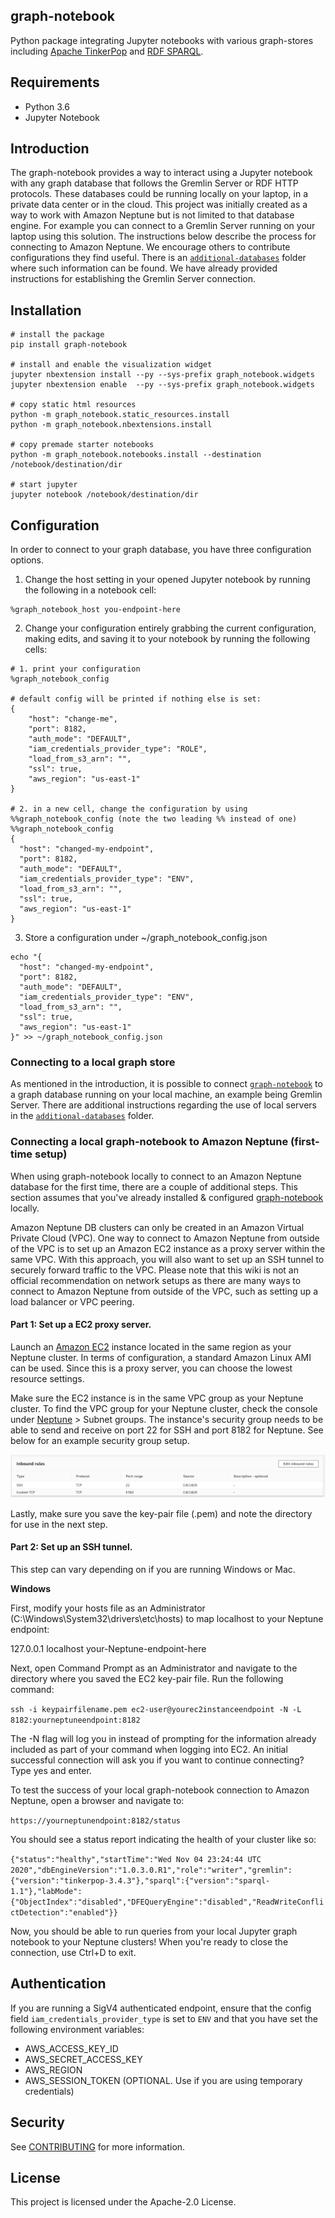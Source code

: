 ## graph-notebook

Python package integrating Jupyter notebooks with various graph-stores including
[Apache TinkerPop](https://tinkerpop.apache.org/) and [RDF SPARQL](https://www.w3.org/TR/rdf-sparql-query/).

## Requirements
- Python 3.6
- Jupyter Notebook

## Introduction
The graph-notebook provides a way to interact using a Jupyter notebook with any graph database that follows the Gremlin Server or RDF HTTP protocols. These databases could be running locally on your laptop, in a private data center or in the cloud. This project was initially created as a way to work with Amazon Neptune but is not limited to that database engine. For example you can connect to a Gremlin Server running on your laptop using this solution. The instructions below describe the process for connecting to Amazon Neptune. We encourage others to contribute configurations they find useful. There is an [`additional-databases`](additional-databases) folder where such information can be found. We have already provided instructions for establishing the Gremlin Server connection.

## Installation

```
# install the package
pip install graph-notebook

# install and enable the visualization widget
jupyter nbextension install --py --sys-prefix graph_notebook.widgets
jupyter nbextension enable  --py --sys-prefix graph_notebook.widgets

# copy static html resources
python -m graph_notebook.static_resources.install
python -m graph_notebook.nbextensions.install

# copy premade starter notebooks
python -m graph_notebook.notebooks.install --destination /notebook/destination/dir  

# start jupyter
jupyter notebook /notebook/destination/dir
```

## Configuration

In order to connect to your graph database, you have three configuration options.

1. Change the host setting in your opened Jupyter notebook by running the following in a notebook cell:

```
%graph_notebook_host you-endpoint-here
```

2. Change your configuration entirely grabbing the current configuration, making edits, and saving it to your notebook by running the following cells:

```
# 1. print your configuration
%graph_notebook_config

# default config will be printed if nothing else is set:
{
    "host": "change-me",
    "port": 8182,
    "auth_mode": "DEFAULT",
    "iam_credentials_provider_type": "ROLE",
    "load_from_s3_arn": "",
    "ssl": true,
    "aws_region": "us-east-1"
}

# 2. in a new cell, change the configuration by using %%graph_notebook_config (note the two leading %% instead of one)
%%graph_notebook_config
{
  "host": "changed-my-endpoint",
  "port": 8182,
  "auth_mode": "DEFAULT",
  "iam_credentials_provider_type": "ENV",
  "load_from_s3_arn": "",
  "ssl": true,
  "aws_region": "us-east-1"
}
```

3. Store a configuration under ~/graph_notebook_config.json
```
echo "{
  "host": "changed-my-endpoint",
  "port": 8182,
  "auth_mode": "DEFAULT",
  "iam_credentials_provider_type": "ENV",
  "load_from_s3_arn": "",
  "ssl": true,
  "aws_region": "us-east-1"
}" >> ~/graph_notebook_config.json
```

### Connecting to a local graph store
As mentioned in the introduction, it is possible to connect [`graph-notebook`](src/graph_notebook) to a graph database running on your local machine, an example being Gremlin Server. There are additional instructions regarding the use of local servers in the [`additional-databases`](additional-databases) folder.

### Connecting a local graph-notebook to Amazon Neptune (first-time setup)
When using graph-notebook locally to connect to an Amazon Neptune database for the first time, there are a couple of additional steps. This section assumes that you've already installed & configured [graph-notebook](#installation) locally.

Amazon Neptune DB clusters can only be created in an Amazon Virtual Private Cloud (VPC).  One way to connect to Amazon Neptune from outside of the VPC is to set up an Amazon EC2 instance as a proxy server within the same VPC. With this approach, you will also want to set up an SSH tunnel to securely forward traffic to the VPC.  Please note that this wiki is not an official recommendation on network setups as there are many ways to connect to Amazon Neptune from outside of the VPC, such as setting up a load balancer or VPC peering.

#### Part 1: Set up a EC2 proxy server.
Launch an [Amazon EC2](https://aws.amazon.com/ec2/) instance located in the same region as your Neptune cluster. In terms of configuration, a standard Amazon Linux AMI can be used.  Since this is a proxy server, you can choose the lowest resource settings.  

Make sure the EC2 instance is in the same VPC group as your Neptune cluster. To find the VPC group for your Neptune cluster, check the console under [Neptune](https://console.aws.amazon.com/neptune/home) > Subnet groups. The instance's security group needs to be able to send and receive on port 22 for SSH and port 8182 for Neptune.  See below for an example security group setup.  

![Sample EC2 Inbound Rules](images/sample-ec2rules.png)

Lastly, make sure you save the key-pair file (.pem) and note the directory for use in the next step.

#### Part 2: Set up an SSH tunnel.
This step can vary depending on if you are running Windows or Mac.

<b>Windows</b>

First, modify your hosts file as an Administrator (C:\Windows\System32\drivers\etc\hosts) to map localhost to your Neptune endpoint:

127.0.0.1   localhost   your-Neptune-endpoint-here

Next, open Command Prompt as an Administrator and navigate to the directory where you saved the EC2 key-pair file.  Run the following command:

`ssh -i keypairfilename.pem ec2-user@yourec2instanceendpoint -N -L 8182:yourneptuneendpoint:8182`

The -N flag will log you in instead of prompting for the information already included as part of your command when logging into EC2. An initial successful connection will ask you if you want to continue connecting? Type yes and enter.  

To test the success of your local graph-notebook connection to Amazon Neptune, open a browser and navigate to:

`https://yourneptunendpoint:8182/status` 

You should see a status report indicating the health of your cluster like so:

`{"status":"healthy","startTime":"Wed Nov 04 23:24:44 UTC 2020","dbEngineVersion":"1.0.3.0.R1","role":"writer","gremlin":{"version":"tinkerpop-3.4.3"},"sparql":{"version":"sparql-1.1"},"labMode":{"ObjectIndex":"disabled","DFEQueryEngine":"disabled","ReadWriteConflictDetection":"enabled"}}`

Now, you should be able to run queries from your local Jupyter graph notebook to your Neptune clusters!  When you're ready to close the connection, use Ctrl+D to exit.


## Authentication

If you are running a SigV4 authenticated endpoint, ensure that the config field `iam_credentials_provider_type` is set
to `ENV` and that you have set the following environment variables:

- AWS_ACCESS_KEY_ID
- AWS_SECRET_ACCESS_KEY
- AWS_REGION
- AWS_SESSION_TOKEN (OPTIONAL. Use if you are using temporary credentials)


## Security

See [CONTRIBUTING](https://github.com/aws/graph-notebook/blob/main/CONTRIBUTING.md) for more information.

## License

This project is licensed under the Apache-2.0 License.
